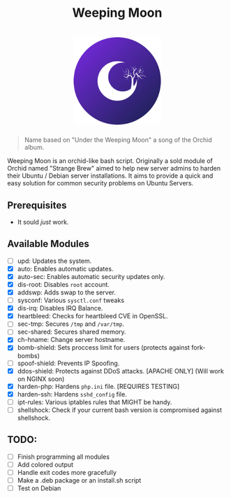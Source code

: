 <div align="center">
    <h1>Weeping Moon<h1/>
    <img width="200px" src="logo.png">
</div>

> Name based on "Under the Weeping Moon" a song of the Orchid album.

Weeping Moon is an orchid-like bash script. Originally a sold module of Orchid
named "Strange Brew" aimed to help new server admins to harden their 
Ubuntu / Debian server installations. It aims to provide a quick and easy 
solution for common security problems on Ubuntu Servers.

## Prerequisites

- It sould *just* work.

## Available Modules

- [ ] upd:          Updates the system.
- [X] auto:         Enables automatic updates.
- [X] auto-sec:     Enables automatic security updates only.
- [X] dis-root:     Disables `root` account.
- [X] addswp:       Adds swap to the server.
- [ ] sysconf:      Various `sysctl.conf` tweaks
- [X] dis-irq:      Disables IRQ Balance.
- [X] heartbleed:   Checks for heartbleed CVE in OpenSSL.
- [ ] sec-tmp:      Secures `/tmp` and `/var/tmp`.
- [ ] sec-shared:   Secures shared memory.
- [X] ch-hname:     Change server hostname.
- [X] bomb-shield:  Sets proccess limit for users (protects against fork-bombs)
- [ ] spoof-shield: Prevents IP Spoofing.
- [X] ddos-shield:  Protects against DDoS attacks. [APACHE ONLY] (Will work on NGINX soon)
- [X] harden-php:   Hardens `php.ini` file. [REQUIRES TESTING]
- [X] harden-ssh:   Hardens `sshd_config` file.
- [ ] ipt-rules:    Various iptables rules that MIGHT be handy.
- [ ] shellshock:   Check if your current bash version is compromised against shellshock.

## TODO: 

- [ ] Finish programming all modules
- [ ] Add colored output
- [ ] Handle exit codes more gracefully
- [ ] Make a .deb package or an install.sh script
- [ ] Test on Debian
